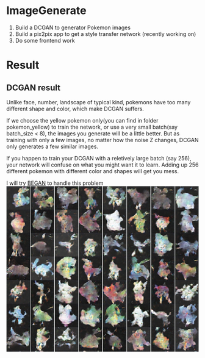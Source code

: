 # ImageGenerate

1. Build a DCGAN to generator Pokemon images
2. Build a pix2pix app to get a style transfer network (recently working on)
3. Do some frontend work

# Result
## DCGAN result
Unlike face, number, landscape of typical kind, pokemons have too many different shape and color, which make DCGAN suffers.

If we choose the yellow pokemon only(you can find in folder pokemon\_yellow) to train the network, or use a very small batch(say batch\_size < 8), the images you generate will be a little better. But as training with only a few images, no matter how the noise Z changes, DCGAN only generates a few similar images.

If you happen to train your DCGAN with a reletively large batch (say 256), your network will confuse on what you might want it to learn. Adding up 256 different pokemon with different color and shapes will get you mess.

I will try [BEGAN](https://arxiv.org/abs/1703.10717) to handle this problem 
![ugly](./output/thumbnail.png)

